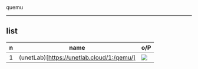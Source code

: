 quemu

---

## list
|n|name|o/P|
|-|----|----|
|1|(unetLab)[https://unetlab.cloud/1:/qemu/]|[<img src="https://i.imgur.com/tmzquJ2.png">](https://i.imgur.com/tmzquJ2.png)|
